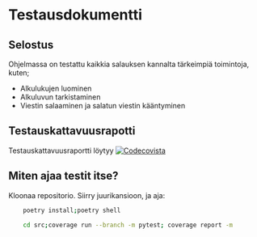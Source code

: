 # Testausdokumentti

## Selostus
Ohjelmassa on testattu kaikkia salauksen kannalta tärkeimpiä toimintoja, kuten;
- Alkulukujen luominen
- Alkuluvun tarkistaminen
- Viestin salaaminen ja salatun viestin kääntyminen

## Testauskattavuusrapotti
Testauskattavuusraportti löytyy [![Codecovista](https://codecov.io/gh/hanrastic/RSA-Cryptosystem/branch/main/graph/badge.svg?token=38QC8NMU4G)](https://codecov.io/gh/hanrastic/RSA-Cryptosystem)

## Miten ajaa testit itse?
Kloonaa repositorio. Siirry juurikansioon, ja aja:

```bash
    poetry install;poetry shell
```

```bash
    cd src;coverage run --branch -m pytest; coverage report -m
```
